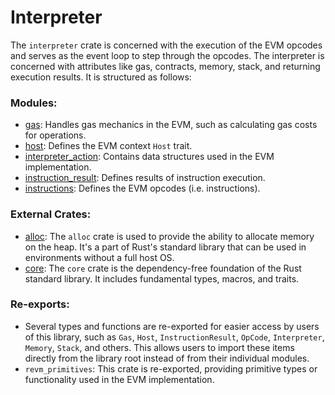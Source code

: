 # Interpreter

The `interpreter` crate is concerned with the execution of the EVM opcodes and serves as the event loop to step through the opcodes.
The interpreter is concerned with attributes like gas, contracts, memory, stack, and returning execution results.
It is structured as follows:

### Modules:

- [gas](./interpreter/gas.md): Handles gas mechanics in the EVM, such as calculating gas costs for operations.
- [host](./interpreter/host.md): Defines the EVM context `Host` trait.
- [interpreter_action](./interpreter/interpreter_action.md): Contains data structures used in the EVM implementation.
- [instruction_result](./interpreter/instruction_result.md): Defines results of instruction execution.
- [instructions](./interpreter/instructions.md): Defines the EVM opcodes (i.e. instructions).

### External Crates:

- [alloc](https://doc.rust-lang.org/alloc/):
  The `alloc` crate is used to provide the ability to allocate memory on the heap.
  It's a part of Rust's standard library that can be used in environments without a full host OS.
- [core](https://doc.rust-lang.org/core/):
  The `core` crate is the dependency-free foundation of the Rust standard library.
  It includes fundamental types, macros, and traits.

### Re-exports:
- Several types and functions are re-exported for easier access by users of this library, such as `Gas`, `Host`, `InstructionResult`, `OpCode`, `Interpreter`, `Memory`, `Stack`, and others.
  This allows users to import these items directly from the library root instead of from their individual modules.
- `revm_primitives`: This crate is re-exported, providing primitive types or functionality used in the EVM implementation.

